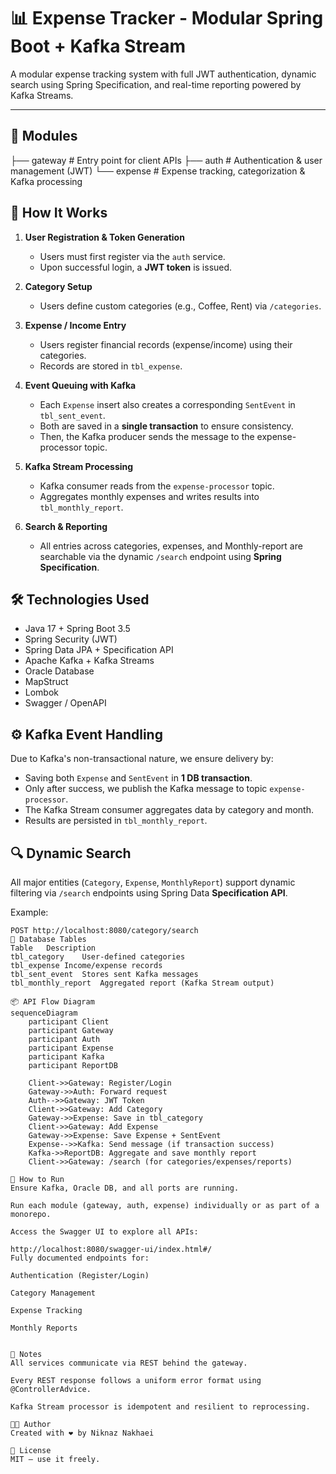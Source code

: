 
# 📊 Expense Tracker - Modular Spring Boot + Kafka Stream

A modular expense tracking system with full JWT authentication, dynamic search using Spring Specification, and real-time reporting powered by Kafka Streams.

---

## 🧱 Modules

├── gateway # Entry point for client APIs
├── auth # Authentication & user management (JWT)
└── expense # Expense tracking, categorization & Kafka processing

## 🚀 How It Works

1. **User Registration & Token Generation**
   - Users must first register via the `auth` service.
   - Upon successful login, a **JWT token** is issued.

2. **Category Setup**
   - Users define custom categories (e.g., Coffee, Rent) via `/categories`.

3. **Expense / Income Entry**
   - Users register financial records (expense/income) using their categories.
   - Records are stored in `tbl_expense`.

4. **Event Queuing with Kafka**
   - Each `Expense` insert also creates a corresponding `SentEvent` in `tbl_sent_event`.
   - Both are saved in a **single transaction** to ensure consistency.
   - Then, the Kafka producer sends the message to the expense-processor topic.

5. **Kafka Stream Processing**
   - Kafka consumer reads from the `expense-processor` topic.
   - Aggregates monthly expenses and writes results into `tbl_monthly_report`.

6. **Search & Reporting**
   - All entries across categories, expenses, and Monthly-report are searchable via the dynamic `/search` endpoint using **Spring Specification**.

## 🛠️ Technologies Used

- Java 17 + Spring Boot 3.5
- Spring Security (JWT)
- Spring Data JPA + Specification API
- Apache Kafka + Kafka Streams
- Oracle Database
- MapStruct
- Lombok
- Swagger / OpenAPI

## ⚙️ Kafka Event Handling

Due to Kafka's non-transactional nature, we ensure delivery by:

- Saving both `Expense` and `SentEvent` in **1 DB transaction**.
- Only after success, we publish the Kafka message to topic `expense-processor`.
- The Kafka Stream consumer aggregates data by category and month.
- Results are persisted in `tbl_monthly_report`.

## 🔍 Dynamic Search

All major entities (`Category`, `Expense`, `MonthlyReport`) support dynamic filtering via `/search` endpoints using Spring Data **Specification API**.

Example:

```http
POST http://localhost:8080/category/search
📂 Database Tables
Table	Description
tbl_category	User-defined categories
tbl_expense	Income/expense records
tbl_sent_event	Stores sent Kafka messages
tbl_monthly_report	Aggregated report (Kafka Stream output)

📦 API Flow Diagram
sequenceDiagram
    participant Client
    participant Gateway
    participant Auth
    participant Expense
    participant Kafka
    participant ReportDB

    Client->>Gateway: Register/Login
    Gateway->>Auth: Forward request
    Auth-->>Gateway: JWT Token
    Client->>Gateway: Add Category
    Gateway->>Expense: Save in tbl_category
    Client->>Gateway: Add Expense
    Gateway->>Expense: Save Expense + SentEvent
    Expense-->>Kafka: Send message (if transaction success)
    Kafka->>ReportDB: Aggregate and save monthly report
    Client->>Gateway: /search (for categories/expenses/reports)

🧪 How to Run
Ensure Kafka, Oracle DB, and all ports are running.

Run each module (gateway, auth, expense) individually or as part of a monorepo.

Access the Swagger UI to explore all APIs:

http://localhost:8080/swagger-ui/index.html#/
Fully documented endpoints for:

Authentication (Register/Login)

Category Management

Expense Tracking

Monthly Reports


📌 Notes
All services communicate via REST behind the gateway.

Every REST response follows a uniform error format using @ControllerAdvice.

Kafka Stream processor is idempotent and resilient to reprocessing.

👨‍💻 Author
Created with ❤️ by Niknaz Nakhaei

📄 License
MIT – use it freely.
